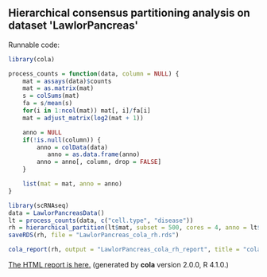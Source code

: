 
## Hierarchical consensus partitioning analysis on dataset 'LawlorPancreas'

Runnable code:

```r
library(cola)

process_counts = function(data, column = NULL) {
    mat = assays(data)$counts
    mat = as.matrix(mat)
    s = colSums(mat)
    fa = s/mean(s)
    for(i in 1:ncol(mat)) mat[, i]/fa[i]
    mat = adjust_matrix(log2(mat + 1))

    anno = NULL
    if(!is.null(column)) {
        anno = colData(data)
           anno = as.data.frame(anno)
        anno = anno[, column, drop = FALSE]
    }

    list(mat = mat, anno = anno)
}

library(scRNAseq)
data = LawlorPancreasData()
lt = process_counts(data, c("cell.type", "disease"))
rh = hierarchical_partition(lt$mat, subset = 500, cores = 4, anno = lt$anno)
saveRDS(rh, file = "LawlorPancreas_cola_rh.rds")

cola_report(rh, output = "LawlorPancreas_cola_rh_report", title = "cola Report for Hierarchical Partitioning - 'LawlorPancreas'")
```

[The HTML report is here.](https://cola-rh.github.io/LawlorPancreas/LawlorPancreas_cola_rh_report/cola_hc.html) (generated by __cola__ version 2.0.0, R 4.1.0.)

